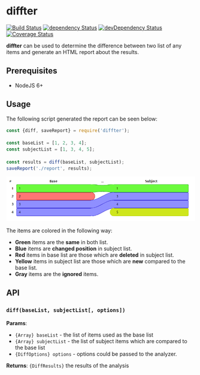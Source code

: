 # diffter

[![Build Status](https://travis-ci.org/szikszail/diffter.svg?branch=master)](https://travis-ci.org/szikszail/diffter) [![dependency Status](https://david-dm.org/szikszail/diffter.svg)](https://david-dm.org/szikszail/diffter) [![devDependency Status](https://david-dm.org/szikszail/diffter/dev-status.svg)](https://david-dm.org/szikszail/diffter#info=devDependencies) [![Coverage Status](https://coveralls.io/repos/github/szikszail/diffter/badge.svg?branch=master)](https://coveralls.io/github/szikszail/diffter?branch=master)

**diffter** can be used to determine the difference between two list of any items and generate an HTML report about the results.

## Prerequisites

* NodeJS 6+

## Usage

The following script generated the report can be seen below:

```javascript
const {diff, saveReport} = require('diffter');

const baseList = [1, 2, 3, 4];
const subjectList = [1, 3, 4, 5];

const results = diff(baseList, subjectList);
saveReport('./report', results);
```

![report](example.png)

The items are colored in the following way:

* **Green** items are the **same** in both list.
* **Blue** items are **changed position** in subject list.
* **Red** items in base list are those which are **deleted** in subject list.
* **Yellow** items in subject list are those which are **new** compared to the base list.
* **Gray** items are the **ignored** items.

## API

### `diff(baseList, subjectList[, options])`

**Params**:
* `{Array} baseList` - the list of items used as the base list
* `{Array} subjectList` - the list of subject items which are compared to the base list
* `{DiffOptions} options` - options could be passed to the analyzer.

**Returns**: `{DiffResults}` the results of the analysis